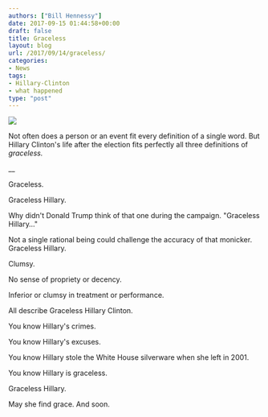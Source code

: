 ```yaml
---
authors: ["Bill Hennessy"]
date: 2017-09-15 01:44:58+00:00
draft: false
title: Graceless
layout: blog
url: /2017/09/14/graceless/
categories:
- News
tags:
- Hillary-Clinton
- what happened
type: "post"
---
```


![](https://hennessysview.com/wp-content/uploads/2017/09/img_0294.png)


Not often does a person or an event fit every definition of a single word. But Hillary Clinton's life after the election fits perfectly all three definitions of _graceless._

__

Graceless.

Graceless Hillary.

Why didn't Donald Trump think of that one during the campaign. "Graceless Hillary…"

Not a single rational being could challenge the accuracy of that monicker. Graceless Hillary.

Clumsy.

No sense of propriety or decency.

Inferior or clumsy in treatment or performance.

All describe Graceless Hillary Clinton.

You know Hillary's crimes.

You know Hillary's excuses.

You know Hillary stole the White House silverware when she left in 2001.

You know Hillary is graceless.

Graceless Hillary.

May she find grace. And soon.
